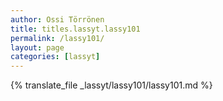```yaml
---
author: Ossi Törrönen
title: titles.lassyt.lassy101
permalink: /lassy101/
layout: page
categories: [lassyt]
---
```

{% translate_file _lassyt/lassy101/lassy101.md %}